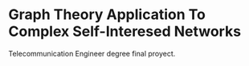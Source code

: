 # Graph Theory Application To Complex Self-Interesed Networks

Telecommunication Engineer degree final proyect. 

